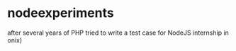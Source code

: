# nodeexperiments

after several years of PHP tried to write a test case for NodeJS internship in onix)